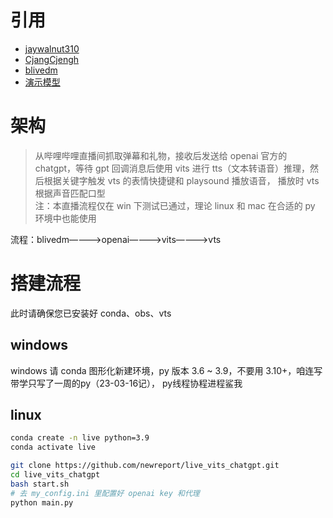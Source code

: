 # 引用
- [jaywalnut310](https://github.com/jaywalnut310/vits)
- [CjangCjengh](https://github.com/CjangCjengh/MoeGoe.git)
- [blivedm](https://github.com/xfgryujk/blivedm/tree/master)
- [演示模型](https://huggingface.co/Mahiruoshi/vits_onnx_model/tree/main)

# 架构
> 从哔哩哔哩直播间抓取弹幕和礼物，接收后发送给 openai 官方的 chatgpt，等待 gpt 回调消息后使用 vits 进行 tts（文本转语音）推理，然后根据关键字触发 vts 的表情快捷键和 playsound 播放语音， 播放时 vts 根据声音匹配口型  
注：本直播流程仅在 win 下测试已通过，理论 linux 和 mac 在合适的 py 环境中也能使用

流程：blivedm————>openai————>vits————>vts


# 搭建流程
此时请确保您已安装好 conda、obs、vts
## windows


windows 请 conda 图形化新建环境，py 版本 3.6 ~ 3.9，不要用 3.10+，咱连写带学只写了一周的py（23-03-16记）， py线程协程进程鲨我

## linux
```bash
conda create -n live python=3.9
conda activate live

git clone https://github.com/newreport/live_vits_chatgpt.git
cd live_vits_chatgpt
bash start.sh
# 去 my_config.ini 里配置好 openai key 和代理
python main.py
```